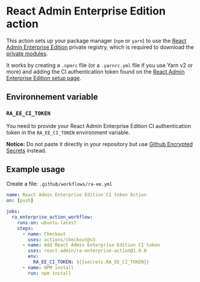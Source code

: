 # React Admin Enterprise Edition action

This action sets up your package manager (`npm` or `yarn`) to use the [React Admin Enterprise Edition](https://marmelab.com/ra-enterprise/) private registry, which is required to download the [private modules](https://marmelab.com/ra-enterprise/#private-modules).

It works by creating a `.npmrc` file (or a `.yarnrc.yml` file if you use Yarn v2 or more) and adding the CI authentication token found on the [React Admin Enterprise Edition setup page](https://registry.marmelab.com/setup).

## Environnement variable

### `RA_EE_CI_TOKEN`

You need to provide your React Admin Enterprise Edition CI authentication token in the `RA_EE_CI_TOKEN` environment variable.

**Notice:** Do not paste it directly in your repository but use [Github Encrypted Secrets](https://docs.github.com/en/actions/security-guides/encrypted-secrets#creating-encrypted-secrets-for-a-repository) instead.

## Example usage

Create a file: `.github/workflows/ra-ee.yml`

```yml
name: React Admin Enterprise Edition CI token Action
on: [push]

jobs:
  ra_enterprise_action_workflow:
    runs-on: ubuntu-latest
    steps:
      - name: Checkout
        uses: actions/checkout@v3
      - name: Add React Admin Enterprise Edition CI token
        uses: react-admin/ra-enterprise-action@1.0.0
        env:
          RA_EE_CI_TOKEN: ${{secrets.RA_EE_CI_TOKEN}}
      - name: NPM install
        run: npm install
```
